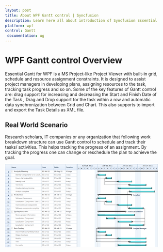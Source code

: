```yaml
---
layout: post
title: About WPF Gantt control | Syncfusion
description: Learn here all about introduction of Syncfusion Essential Studio WPF Gantt control, its elements and more details.
platform: wpf
control: Gantt
 documentation: ug
---
```


# WPF Gantt control Overview

Essential Gantt for WPF is a MS Project-like Project Viewer with built-in grid, schedule and resource assignment constraints. It is designed to assist project managers in developing plans, assigning resources to the task, tracking task progress and so on. Some of the key features of Gantt control are: drag support for increasing and decreasing the Start and Finish Date of the Task , Drag and Drop support for  the task within a row and automatic data synchronization between Grid and Chart. This also supports to import and export the Task Details as XML file.

## Real World Scenario

Research scholars, IT companies or any organization that following work breakdown structure can use Gantt control to schedule and track their tasks/ activities. This helps tracking the progress of an assignment. By tracking the progress one can change or reschedule the plan to achieve the goal.



![Gantt - Overview](Overview_images/Overview_img1.png)



